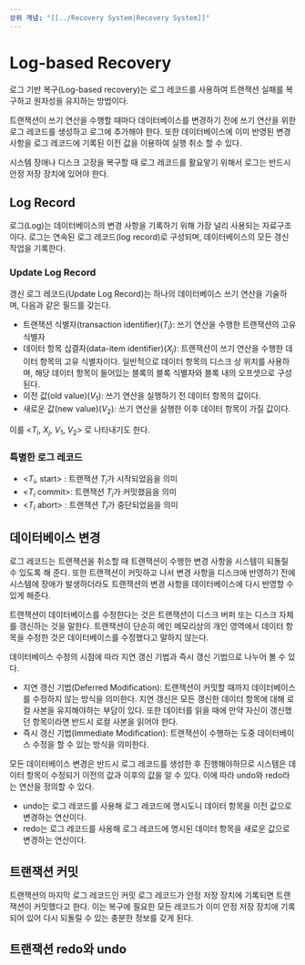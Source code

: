 ```yaml
---
상위 개념: "[[../Recovery System|Recovery System]]"
---
```

# Log-based Recovery
로그 기반 복구(Log-based recovery)는 로그 레코드를 사용하여 트랜잭션 실패를 복구하고 원자성을 유지하는 방법이다.

트랜잭션이 쓰기 연산을 수행할 때마다 데이터베이스를 변경하기 전에 쓰기 연산을 위한 로그 레코드를 생성하고 로그에 추가해야 한다. 또한 데이터베이스에 이미 반영된 변경 사항을 로그 레코드에 기록된 이전 값을 이용하여 실행 취소 할 수 있다.

시스템 장애나 디스크 고장을 복구할 때 로그 레코드를 활요앟기 위해서 로그는 반드시 안정 저장 장치에 있어야 한다.

## Log Record
로그(Log)는 데이터베이스의 변경 사항을 기록하기 위해 가장 널리 사용되는 자료구조이다. 로그는 연속된 로그 레코드(log record)로 구성되며, 데이터베이스의 모든 갱신 작업을 기록한다.

### Update Log Record
갱신 로그 레코드(Update Log Record)는 하나의 데이터베이스 쓰기 연산을 기술하며, 다음과 같은 필드를 갖는다.

* 트랜잭션 식별자(transaction identifier)($T_i$): 쓰기 연산을 수행한 트랜잭션의 고유 식별자
* 데이터 항목 십결자(data-item identifier)($X_j$): 트랜잭션이 쓰기 연산을 수행한 데이터 항목의 고유 식별자이다. 일반적으로 데이터 항목의 디스크 상 위치를 사용하며, 해당 데이터 항목이 들어있는 블록의 블록 식별자와 블록 내의 오프셋으로 구성된다.
* 이전 값(old value)($V_1$): 쓰기 연산을 실행하기 전 데이터 항목의 값이다.
* 새로운 값(new value)($V_2$): 쓰기 연산을 실행한 이후 데이터 항목이 가질 값이다.

이를 <$T_i$, $X_j$, $V_1$, $V_2$> 로 나타내기도 한다.

### 특별한 로그 레코드

* <$T_i$, start> : 트랜잭션 $T_i$가 시작되었음을 의미
* <$T_i$ commit>: 트랜잭션 $T_i$가 커밋했음을 의미
* <$T_i$ abort>  : 트랜잭션 $T_i$가 중단되었음을 의미

## 데이터베이스 변경
로그 레코드는 트랜잭션을 취소할 때 트랜잭션이 수행한 변경 사항을 시스템이 되돌릴 수 있도록 해 준다. 또한 트랜잭션이 커밋하고 나서 변경 사항을 디스크에 반영하기 전에 시스템에 장애가 발생하더라도 트랜잭션의 변경 사항을 데이터베이스에 다시 반영할 수 있게 해준다.

트랜잭션이 데이터베이스를 수정한다는 것은 트랜잭션이 디스크 버퍼 또는 디스크 자체를 갱신하는 것을 말한다. 트랜잭션이 단순히 메인 메모리상의 개인 영역에서 데이터 항목을 수정한 것은 데이터베이스를 수정했다고 말하지 않는다.

데이터베이스 수정의 시점에 따라 지연 갱신 기법과 즉시 갱신 기법으로 나누어 볼 수 있다.

* 지연 갱신 기법(Deferred Modification): 트랜잭션이 커밋할 때까지 데이터베이스를 수정하지 않는 방식을 의미한다. 지연 갱신은 모든 갱신한 데이터 항목에 대해 로컬 사본을 유지해야하는 부담이 있다. 또한 데이터를 읽을 때에 만약 자신이 갱신했던 항목이라면 반드시 로컬 사본을 읽어야 한다.
* 즉시 갱신 기법(Immediate Modification): 트랜잭션이 수행하는 도중 데이터베이스 수정을 할 수 있는 방식을 의미한다.

모든 데이터베이스 변경은 반드시 로그 레코드를 생성한 후 진행해야하므로 시스템은 데이터 항목이 수정되기 이전의 값과 이후의 값을 알 수 있다. 이에 따라 undo와 redo라는 연산을 정의할 수 있다.

* undo는 로그 레코드를 사용해 로그 레코드에 명시도니 데이터 항목을 이전 값으로 변경하는 연산이다.
* redo는 로그 레코드를 사용해 로그 레코드에 명시된 데이터 항목을 새로운 값으로 변경하는 연산이다.

## 트랜잭션 커밋
트랜잭션의 마지막 로그 레코드인 커밋 로그 레코드가 안정 저장 장치에 기록되면 트랜잭션이 커밋했다고 한다. 이는 복구에 필요한 모든 레코드가 이미 안정 저장 장치에 기록되어 있어 다시 되돌릴 수 있는 충분한 정보를 갖게 된다.

## 트랜잭션 redo와 undo